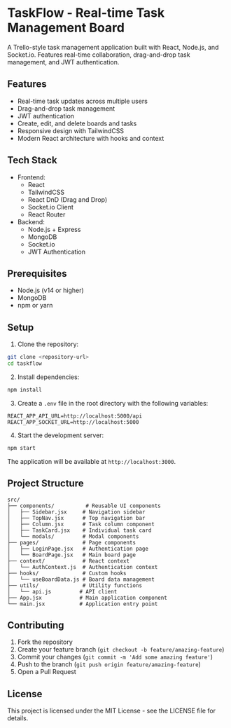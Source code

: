 # TaskFlow - Real-time Task Management Board

A Trello-style task management application built with React, Node.js, and Socket.io. Features real-time collaboration, drag-and-drop task management, and JWT authentication.

## Features

- Real-time task updates across multiple users
- Drag-and-drop task management
- JWT authentication
- Create, edit, and delete boards and tasks
- Responsive design with TailwindCSS
- Modern React architecture with hooks and context

## Tech Stack

- Frontend:
  - React
  - TailwindCSS
  - React DnD (Drag and Drop)
  - Socket.io Client
  - React Router
- Backend:
  - Node.js + Express
  - MongoDB
  - Socket.io
  - JWT Authentication

## Prerequisites

- Node.js (v14 or higher)
- MongoDB
- npm or yarn

## Setup

1. Clone the repository:
```bash
git clone <repository-url>
cd taskflow
```

2. Install dependencies:
```bash
npm install
```

3. Create a `.env` file in the root directory with the following variables:
```
REACT_APP_API_URL=http://localhost:5000/api
REACT_APP_SOCKET_URL=http://localhost:5000
```

4. Start the development server:
```bash
npm start
```

The application will be available at `http://localhost:3000`.

## Project Structure

```
src/
├── components/          # Reusable UI components
│   ├── Sidebar.jsx     # Navigation sidebar
│   ├── TopNav.jsx      # Top navigation bar
│   ├── Column.jsx      # Task column component
│   ├── TaskCard.jsx    # Individual task card
│   └── modals/         # Modal components
├── pages/              # Page components
│   ├── LoginPage.jsx   # Authentication page
│   └── BoardPage.jsx   # Main board page
├── context/            # React context
│   └── AuthContext.js  # Authentication context
├── hooks/              # Custom hooks
│   └── useBoardData.js # Board data management
├── utils/              # Utility functions
│   └── api.js         # API client
├── App.jsx            # Main application component
└── main.jsx           # Application entry point
```

## Contributing

1. Fork the repository
2. Create your feature branch (`git checkout -b feature/amazing-feature`)
3. Commit your changes (`git commit -m 'Add some amazing feature'`)
4. Push to the branch (`git push origin feature/amazing-feature`)
5. Open a Pull Request

## License

This project is licensed under the MIT License - see the LICENSE file for details. 